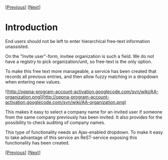 [[Previous](OverviewService.md)] [[Next](ExternalOrganizationRest.md)]

# Introduction #

End users should not be left to enter hierarchical free-text information unassisted.

On the "Invite user"-form, invitee organization is such a field. We do not have a registry to pick organization/unit, so free-text is the only option.

To make this free text more manageable, a service has been created that records all previous entries, and then allow fuzzy matching in a dropdown when entering new values.

![http://oppna-program-account-activation.googlecode.com/svn/wiki/AA-organization.png](http://oppna-program-account-activation.googlecode.com/svn/wiki/AA-organization.png)

This makes it easy to select a company name for an invited user if someone from the same company previously has been invited.
It also provides for the possibility to check auditing of company names.

This type of functionality needs an Ajax-enabled dropdown. To make it easy to take advantage of this service an ReST-service exposing this functionality has been created.

[[Previous](OverviewService.md)] [[Next](ExternalOrganizationRest.md)]
